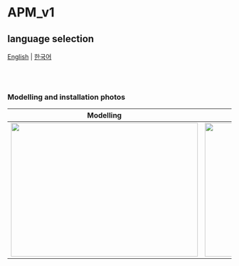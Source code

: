 # APM_v1
## language selection

[English](README.md) | [한국어](README_KR.md)

<br><br>

### Modelling and installation photos
<div align="center">
  
  | Modelling | installation |
  |:---:|:---:|
  | <img src="https://github.com/user-attachments/assets/16247e7f-1541-47be-a514-2af5a8bb7449" width="420px" height="300px"> | <img src="https://github.com/user-attachments/assets/54e6a5d6-ec62-4971-b192-cef102818fc4" width="420px" height="300px"> |
</div>
